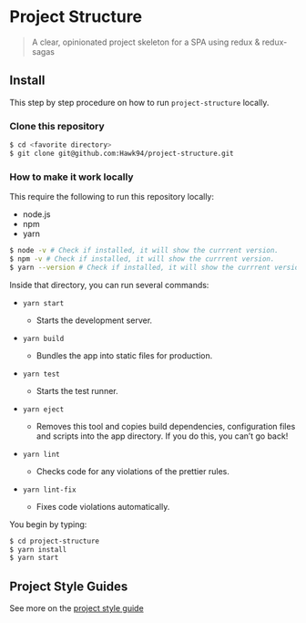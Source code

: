 # Project Structure

> A clear, opinionated project skeleton for a SPA using redux & redux-sagas

## Install

This step by step procedure on how to run `project-structure` locally.

### Clone this repository
```sh
$ cd <favorite directory>
$ git clone git@github.com:Hawk94/project-structure.git
```

### How to make it work locally

This require the following to run this repository locally:
* node.js
* npm
* yarn

```sh
$ node -v # Check if installed, it will show the currrent version.
$ npm -v # Check if installed, it will show the currrent version.
$ yarn --version # Check if installed, it will show the currrent version
```
Inside that directory, you can run several commands:

* `yarn start`
    * Starts the development server.

* `yarn build`
    * Bundles the app into static files for production.

* `yarn test`
    * Starts the test runner.

* `yarn eject`
    * Removes this tool and copies build dependencies, configuration files and scripts into the app directory. If you do this, you can’t go back!

* `yarn lint`
    * Checks code for any violations of the prettier rules.

* `yarn lint-fix`
    * Fixes code violations automatically.


You begin by typing:
```sh
$ cd project-structure
$ yarn install
$ yarn start
```

## Project Style Guides

See more on the [project style guide](https://gist.github.com/Hawk94/4f5ac0359e1365dc31ce27bfc55b9afa)
